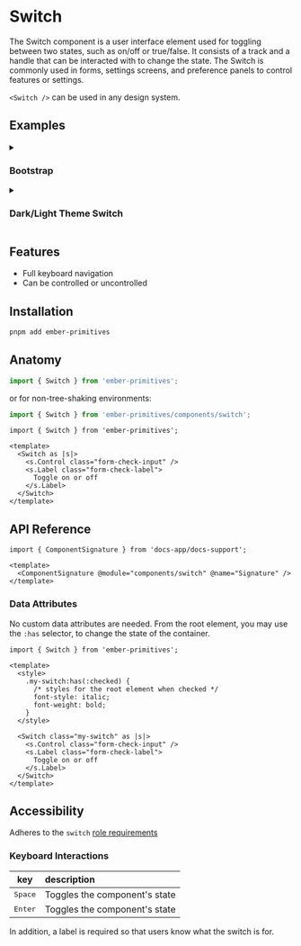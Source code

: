 # Switch

The Switch component is a user interface element used for toggling between two states, such as on/off or true/false. It consists of a track and a handle that can be interacted with to change the state. The Switch is commonly used in forms, settings screens, and preference panels to control features or settings.

`<Switch />` can be used in any design system.

## Examples

<details><summary><h3>Bootstrap</h3></summary>

See [Bootstrap Switch](https://getbootstrap.com/docs/5.3/forms/checks-radios/#switches) docs.

```gjs live preview
import { Switch } from 'ember-primitives';

<template>
  <div class="p-4">
    <Switch class="form-check form-switch" as |s|>
      <s.Control class="form-check-input" />
      <s.Label class="form-check-label">
        Toggle on or off
      </s.Label>
    </Switch>
  </div>
  <link href="https://cdn.jsdelivr.net/npm/bootstrap@5.2.3/dist/css/bootstrap.min.css" rel="stylesheet" crossorigin="anonymous">
</template>
```

</details>

<details><summary><h3>Dark/Light Theme Switch</h3></summary>

CSS inspired/taken from [this Codepen](https://codepen.io/Umer_Farooq/pen/eYJgKGN?editors=1100)

```gjs live preview
import { Switch } from 'ember-primitives';
import { on } from '@ember/modifier';

const toggleTheme = (e) =>
  e.target.closest('div').classList.toggle("dark");

<template>
  <Switch as |s|>
    <s.Control {{on 'change' toggleTheme}} />
    <s.Label>
      <span class="sr-only">Toggle between light and dark mode</span>
      <Moon />
      <Sun />
      <span class="ball"></span>
    </s.Label>
  </Switch>

  <style>
    @import url("https://fonts.googleapis.com/css2?family=Montserrat&display=swap");

    * {box-sizing: border-box;}

    div {
      padding: 1rem;
      font-family: "Montserrat", sans-serif;
      background-color: #eee;
      display: flex;
      justify-content: center;
      align-items: center;
      flex-direction: column;
      text-align: center;
      margin: 0;
      transition: background 0.2s linear;
    }

    div.dark {background-color: #292c35;}
    div.dark label { background-color: #9b59b6; }


    input[type='checkbox'][role='switch'] {
      opacity: 0;
      position: absolute;
    }

    .sr-only {
      width: 0px;
      max-width: 0px;
      height: 0px;
      max-height: 0px;
      overflow: hidden;
      margin-left: -0.5rem;
    }

    label {
      background-color: #111;
      width: 50px;
      height: 26px;
      border-radius: 50px;
      position: relative;
      padding: 5px;
      cursor: pointer;
      display: flex;
      justify-content: space-between;
      align-items: center;
      gap: 0.5rem;
    }

    svg { fill: currentColor; }
    .fa-moon { color: #f1c40f; }
    .fa-sun { color: #f39c12; }

    label .ball {
      background-color: #fff;
      width: 22px;
      height: 22px;
      position: absolute;
      left: 2px;
      top: 2px;
      border-radius: 50%;
      transition: transform 0.2s linear;
    }

    input[type='checkbox'][role='switch']:checked + label .ball {
      transform: translateX(24px);
    }

  </style>
</template>

// 🎵 It's raining, it's pouring, ... 🎵
// https://www.youtube.com/watch?v=ll5ykbAumD4
const Sun = <template>
  <svg class="fa-sun" xmlns="http://www.w3.org/2000/svg" viewBox="0 0 512 512">{{!--! Font Awesome Pro 6.4.0 by @fontawesome - https://fontawesome.com License - https://fontawesome.com/license (Commercial License) Copyright 2023 Fonticons, Inc. --}}<path d="M361.5 1.2c5 2.1 8.6 6.6 9.6 11.9L391 121l107.9 19.8c5.3 1 9.8 4.6 11.9 9.6s1.5 10.7-1.6 15.2L446.9 256l62.3 90.3c3.1 4.5 3.7 10.2 1.6 15.2s-6.6 8.6-11.9 9.6L391 391 371.1 498.9c-1 5.3-4.6 9.8-9.6 11.9s-10.7 1.5-15.2-1.6L256 446.9l-90.3 62.3c-4.5 3.1-10.2 3.7-15.2 1.6s-8.6-6.6-9.6-11.9L121 391 13.1 371.1c-5.3-1-9.8-4.6-11.9-9.6s-1.5-10.7 1.6-15.2L65.1 256 2.8 165.7c-3.1-4.5-3.7-10.2-1.6-15.2s6.6-8.6 11.9-9.6L121 121 140.9 13.1c1-5.3 4.6-9.8 9.6-11.9s10.7-1.5 15.2 1.6L256 65.1 346.3 2.8c4.5-3.1 10.2-3.7 15.2-1.6zM160 256a96 96 0 1 1 192 0 96 96 0 1 1 -192 0zm224 0a128 128 0 1 0 -256 0 128 128 0 1 0 256 0z"/></svg>
</template>;

const Moon = <template>
  <svg class="fa-moon" xmlns="http://www.w3.org/2000/svg" viewBox="0 0 384 512">{{!--! Font Awesome Pro 6.4.0 by @fontawesome - https://fontawesome.com License - https://fontawesome.com/license (Commercial License) Copyright 2023 Fonticons, Inc. --}}<path d="M223.5 32C100 32 0 132.3 0 256S100 480 223.5 480c60.6 0 115.5-24.2 155.8-63.4c5-4.9 6.3-12.5 3.1-18.7s-10.1-9.7-17-8.5c-9.8 1.7-19.8 2.6-30.1 2.6c-96.9 0-175.5-78.8-175.5-176c0-65.8 36-123.1 89.3-153.3c6.1-3.5 9.2-10.5 7.7-17.3s-7.3-11.9-14.3-12.5c-6.3-.5-12.6-.8-19-.8z"/></svg>
</template>;
```

</details>

## Features 

* Full keyboard navigation 
* Can be controlled or uncontrolled

## Installation 

```bash 
pnpm add ember-primitives
```

## Anatomy


```js 
import { Switch } from 'ember-primitives';
```

or for non-tree-shaking environments:
```js 
import { Switch } from 'ember-primitives/components/switch';
```


```gjs 
import { Switch } from 'ember-primitives';

<template>
  <Switch as |s|>
    <s.Control class="form-check-input" />
    <s.Label class="form-check-label">
      Toggle on or off
    </s.Label>
  </Switch>
</template>
```

## API Reference

```gjs live no-shadow
import { ComponentSignature } from 'docs-app/docs-support';

<template>
  <ComponentSignature @module="components/switch" @name="Signature" />
</template>
```

### Data Attributes

No custom data attributes are needed. From the root element, you may use the `:has` selector, to change the state of the container.

```gjs live preview
import { Switch } from 'ember-primitives';

<template>
  <style>
    .my-switch:has(:checked) {
      /* styles for the root element when checked */
      font-style: italic;
      font-weight: bold;
    }
  </style>

  <Switch class="my-switch" as |s|>
    <s.Control class="form-check-input" />
    <s.Label class="form-check-label">
      Toggle on or off
    </s.Label>
  </Switch>
</template>
```


## Accessibility 

Adheres to the `switch` [role requirements](https://www.w3.org/WAI/ARIA/apg/patterns/switch)

### Keyboard Interactions 

| key | description |  
| :---: | :----------- |  
| <kbd>Space</kbd> | Toggles the component's state |  
| <kbd>Enter</kbd> | Toggles the component's state |  

In addition, a label is required so that users know what the switch is for.
